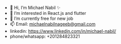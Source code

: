 - 👋 Hi, I’m Michael Nabil ✨
- 👀 I’m interested in React.js and flutter
- 💞️ I’m currently free for new job
- 📫 Email: michaelnabilnageeb@gmail.com
-    linkedin: https://www.linkedin.com/in/michael-nabil/
-    phone/whatsapp: +201284823321 

<!---
michaelNabil316/michaelNabil316 is a ✨ special ✨ repository because its `README.md` (this file) appears on your GitHub profile.
You can click the Preview link to take a look at your changes.
--->
